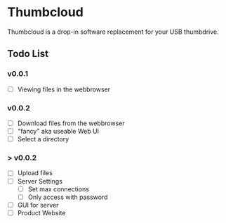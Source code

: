# Thumbcloud
Thumbcloud is a drop-in software replacement for your USB thumbdrive.


## Todo List 
### v0.0.1
- [ ] Viewing files in the webbrowser

### v0.0.2
- [ ] Download files from the webbrowser
- [ ] "fancy" aka useable Web UI
- [ ] Select a directory

### > v0.0.2
- [ ] Upload files
- [ ] Server Settings
    - [ ] Set max connections
    - [ ] Only access with password
- [ ] GUI for server
- [ ] Product Website
